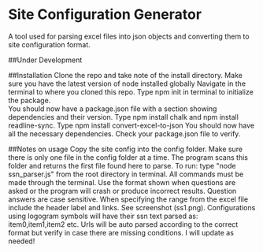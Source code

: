 # Site Configuration Generator
A tool used for parsing excel files into json objects and converting them to site configuration format.

##Under Development

##Installation
Clone the repo and take note of the install directory.
Make sure you have the latest version of node installed globally
Navigate in the terminal to where you cloned this repo.
Type npm init in terminal to initialize the package.  
You should now have a package.json file with a section showing dependencies and their version.
Type npm install chalk and npm install readline-sync.
Type npm install convert-excel-to-json 
You should now have all the necessary dependencies.  Check your package.json file to verify.

##Notes on usage
Copy the site config into the config folder.  Make sure there is only one file in the config folder at a time.
    The program scans this folder and returns the first file found here to parse.
To run: type "node ssn_parser.js" from the root directory in terminal.
All commands must be made through the terminal.
Use the format shown when questions are asked or the program will crash or produce incorrect results.
Question answers are case sensitive.
When specifying the range from the excel file include the header label and links. See screenshot (ss1.png).
Configurations using logogram symbols will have their ssn text parsed as: item0,item1,item2 etc.
Urls will be auto parsed according to the correct format but verify in case there are missing conditions.
    I will update as needed!



